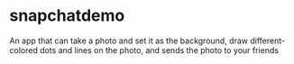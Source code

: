 # snapchatdemo
An app that can take a photo and set it as the background, draw different-colored dots and lines on the photo, and sends the photo to your friends
